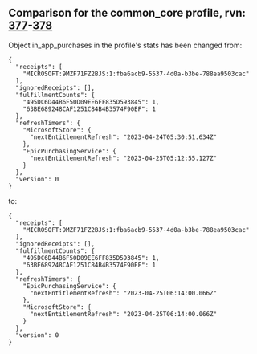 ## Comparison for the common_core profile, rvn: [377](https://github.com/PRO100KatYT/FortniteProfileRevisions/tree/main/profiles/common_core/377%20common_core.json)-[378](https://github.com/PRO100KatYT/FortniteProfileRevisions/tree/main/profiles/common_core/378%20common_core.json)

Object in_app_purchases in the profile's stats has been changed from:

```
{
  "receipts": [
    "MICROSOFT:9MZF71FZ2BJS:1:fba6acb9-5537-4d0a-b3be-788ea9503cac"
  ],
  "ignoredReceipts": [],
  "fulfillmentCounts": {
    "495DC6D44B6F50D09EE6FF835D593845": 1,
    "63BE689248CAF1251C84B4B3574F90EF": 1
  },
  "refreshTimers": {
    "MicrosoftStore": {
      "nextEntitlementRefresh": "2023-04-24T05:30:51.634Z"
    },
    "EpicPurchasingService": {
      "nextEntitlementRefresh": "2023-04-25T05:12:55.127Z"
    }
  },
  "version": 0
}
```

to:

```
{
  "receipts": [
    "MICROSOFT:9MZF71FZ2BJS:1:fba6acb9-5537-4d0a-b3be-788ea9503cac"
  ],
  "ignoredReceipts": [],
  "fulfillmentCounts": {
    "495DC6D44B6F50D09EE6FF835D593845": 1,
    "63BE689248CAF1251C84B4B3574F90EF": 1
  },
  "refreshTimers": {
    "EpicPurchasingService": {
      "nextEntitlementRefresh": "2023-04-25T06:14:00.066Z"
    },
    "MicrosoftStore": {
      "nextEntitlementRefresh": "2023-04-25T06:14:00.066Z"
    }
  },
  "version": 0
}
```

<br><br>
